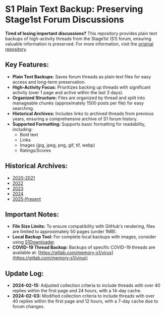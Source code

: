 # S1 Plain Text Backup: Preserving Stage1st Forum Discussions

**Tired of losing important discussions?** This repository provides plain text backups of high-activity threads from the Stage1st (S1) forum, ensuring valuable information is preserved.  For more information, visit the [original repository](https://github.com/TomoeMami/S1PlainTextBackup).

## Key Features:

*   **Plain Text Backups:**  Saves forum threads as plain text files for easy access and long-term preservation.
*   **High-Activity Focus:** Prioritizes backing up threads with significant activity (over 1 page and active within the last 3 days).
*   **Organized Structure:**  Files are organized by thread and split into manageable chunks (approximately 1500 posts per file) for easy searching.
*   **Historical Archives:**  Includes links to archived threads from previous years, ensuring a comprehensive archive of S1 forum history.
*   **Supported Formatting:**  Supports basic formatting for readability, including:
    *   Bold text
    *   Links
    *   Images (jpg, jpeg, png, gif, tif, webp)
    *   Ratings/Scores

## Historical Archives:

*   [2020-2021](https://github.com/TomoeMami/S1PlainTextArchive2021)
*   [2022](https://github.com/TomoeMami/S1PlainTextArchive2022)
*   [2023](https://github.com/TomoeMami/S1PlainTextArchive2023)
*   [2024](https://github.com/TomoeMami/S1PlainTextArchive2024)
*   [2025-Present](https://github.com/TomoeMami/S1PlainTextArchive2025)

## Important Notes:

*   **File Size Limits:**  To ensure compatibility with GitHub's rendering, files are limited to approximately 50 pages (under 1MB).
*   **Local Backup Tool:** For complete local backups with images, consider using [S1Downloader](https://github.com/shuangluoxss/Stage1st-downloader).
*   **COVID-19 Thread Backup:**  Backups of specific COVID-19 threads are available at: [https://gitlab.com/memory-s1/virus](https://gitlab.com/memory-s1/virus)

## Update Log:

*   **2024-02-15:**  Adjusted collection criteria to include threads with over 40 replies within the first page and 24 hours, with a 14-day cache.
*   **2024-02-03:**  Modified collection criteria to include threads with over 40 replies within the first page and 12 hours, with a 7-day cache due to forum changes.